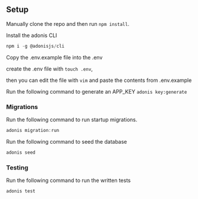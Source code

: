 ## Setup
Manually clone the repo and then run `npm install`.

Install the adonis CLI
```js
npm i -g @adonisjs/cli
```

Copy the .env.example file into the .env

create the .env file with `touch .env`,

then you can edit the file with `vim` and paste the contents from .env.example

Run the following command to generate an APP_KEY
```adonis key:generate```


### Migrations

Run the following command to run startup migrations.

```js
adonis migration:run
```

Run the following command to seed the database
```js
adonis seed
```

### Testing

Run the following command to run the written tests
```js
adonis test
```